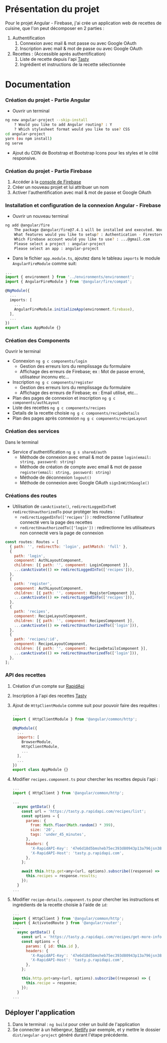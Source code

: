 # Présentation du projet

Pour le projet Angular - Firebase, j'ai crée un application web de recettes de cuisine, que l'on peut décomposer en 2 parties :

1. Authentification
   1. Connexion avec mail & mot passe ou avec Google OAuth
   2. Inscription avec mail & mot de passe ou avec Google OAuth
2. Recettes : (Accessible après authentification)
   1. Liste de recette depuis l'api [Tasty](https://rapidapi.com/apidojo/api/tasty)
   2. Ingrédient et instructions de la recette sélectionnée

# Documentation

### Création du projet - Partie Angular

- Ouvrir un terminal

```bash
ng new angular-project --skip-install
	? Would you like to add Angular routing? : Y
	? Which stylesheet format would you like to use? CSS
cd angular-project
yarn (ou npm install)
ng serve
```

- Ajout du CDN de Bootstrap et Bootstrap Icons pour les styles et le côté responsive.

### Création du projet - Partie Firebase

1. Accéder à la [console de Firebase](https://console.firebase.google.com/u/0/)
2. Créer un nouveau projet et lui attribuer un nom
3. Activer l'authentification avec mail & mot de passe et Google OAuth

### Installation et configuration de la connexion Angular - Firebase

- Ouvrir un nouveau terminal

```bash
ng add @angular/fire
	The package @angular/fire@7.4.1 will be installed and executed. Would you like to proceed? : Y
	What features would you like to setup? : Authentication - Firestore
	Which Firebase account would you like to use? : ...@gmail.com
	Please select a project : angular-project
	Please select an app : angular-project
```

- Dans le fichier `app.module.ts`, ajoutez dans le tableau `imports` le module `AngularFireModule` comme suit:

```typescript
...
import { environment } from '../environments/environment';
import { AngularFireModule } from '@angular/fire/compat';

@NgModule({
  ...
  imports: [
    ...
    AngularFireModule.initializeApp(environment.firebase),
  ],
  ...
})
export class AppModule {}
```

### Création des Components

Ouvrir le terminal

- Connexion `ng g c components/login`
  - Gestion des erreurs lors du remplissage du formulaire
  - Affichage des erreurs de Firebase; ex : Mot de passe erroné, utilisateur inconnu etc... 
- Inscription `ng g c components/register`
  - Gestion des erreurs lors du remplissage du formulaire
  - Affichage des erreurs de Firebase; ex : Email utilisé, etc... 
- Plan des pages de connexion et inscription  `ng g c components/authLayout`
- Liste des recettes  `ng g c components/recipes`
- Details de la recette choisie  `ng g c components/recipeDetails`
- Plan des pages après connexion  `ng g c components/recipeLayout`

### Création des services

Dans le terminal

- Service d'authentification `ng g s shared/auth`
  - Méthode de connexion avec email & mot de passe `login(email: string, password: string)`
  - Méthode de création de compte avec email & mot de passe `register(email: string, password: string)`
  - Méthode de déconnexion `logout()`
  - Méthode de connexion avec Google OAuth `signInWithGoogle()`


### Créations des routes

- Utilisation de `canActivate()`, `redirectLoggedInTo`et  `redirectUnauthorizedTo` pour protéger les routes :
  - `redirectLoggedInTo(['recipes'])` : redirectionne l'utilisateur connecté vers la page des recettes
  - `redirectUnauthorizedTo(['login'])` : redirectionne les utilisateurs non connecté vers la page de connexion

```javascript
const routes: Routes = [
  { path: '', redirectTo: 'login', pathMatch: 'full' },
  {
    path: 'login',
    component: AuthLayoutComponent,
    children: [{ path: '', component: LoginComponent }],
    ...canActivate(() => redirectLoggedInTo(['recipes'])), 
  },
  {
    path: 'register',
    component: AuthLayoutComponent,
    children: [{ path: '', component: RegisterComponent }],
    ...canActivate(() => redirectLoggedInTo(['recipes'])),
  },
  {
    path: 'recipes',
    component: RecipeLayoutComponent,
    children: [{ path: '', component: RecipesComponent }],
    ...canActivate(() => redirectUnauthorizedTo(['login'])),
  },
  {
    path: 'recipes/:id',
    component: RecipeLayoutComponent,
    children: [{ path: '', component: RecipeDetailsComponent }],
    ...canActivate(() => redirectUnauthorizedTo(['login'])),
  },
];
```

### API des recettes

1. Création d'un compte sur [RapidApi](https://rapidapi.com/)

2. Inscription à l'api des recettes [Tasty](https://rapidapi.com/apidojo/api/tasty/)

3. Ajout de `HttpClientModule`  comme suit pour pouvoir faire des requêtes :
   ```javascript
   ...
   import { HttpClientModule } from '@angular/common/http';
   
   @NgModule({
     ...
     imports: [
       BrowserModule,
       HttpClientModule,
       ...
     ],
     ...
   })
   export class AppModule {}
   ```

4. Modifier `recipes.component.ts` pour chercher les recettes depuis l'api :
   ```javascript
   ...
   import { HttpClient } from '@angular/common/http';
   
   ...
     async getData() {
       const url = 'https://tasty.p.rapidapi.com/recipes/list';
       const options = {
         params: {
           from: Math.floor(Math.random() * 399),
           size: '20',
           tags: 'under_45_minutes',
         },
         headers: {
           'X-RapidAPI-Key': '47e6d18d5bmsheb75ec393d80943p13a796jsn38fb48ea17a6',
           'X-RapidAPI-Host': 'tasty.p.rapidapi.com',
         },
       };
   
       await this.http.get<any>(url, options).subscribe((response) => {
         this.recipes = response.results;
       });
     }
   ...
   ```

5. Modifier `recipe-details.component.ts` pour chercher les instructions et ingrédients de la recette choisie à l'aide de `id`:
   ```javascript
   ...
   import { HttpClient } from '@angular/common/http';
   import { ActivatedRoute } from '@angular/router';
   ...
     async getData() {
       const url = 'https://tasty.p.rapidapi.com/recipes/get-more-info';
       const options = {
         params: { id: this.id },
         headers: {
           'X-RapidAPI-Key': '47e6d18d5bmsheb75ec393d80943p13a796jsn38fb48ea17a6',
           'X-RapidAPI-Host': 'tasty.p.rapidapi.com',
         },
       };
   
       this.http.get<any>(url, options).subscribe((response) => {
         this.recipe = response;
       });
     }
   ...
   ```

## Déployer l'application

1. Dans le terminal : `ng build` pour créer un build de l'application
2. Se connecter à un hébergeur, [Netlify](https://www.netlify.com/) par exemple, et y mettre le dossier `dist/angular-project` généré durant l'étape précédente.